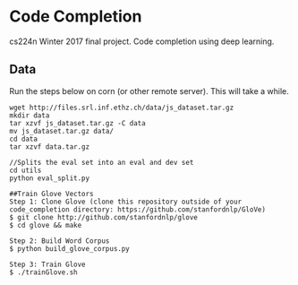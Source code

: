 # Code Completion
cs224n Winter 2017 final project. Code completion using deep learning.

## Data
Run the steps below on corn (or other remote server). This will take a while.
```
wget http://files.srl.inf.ethz.ch/data/js_dataset.tar.gz
mkdir data
tar xzvf js_dataset.tar.gz -C data
mv js_dataset.tar.gz data/
cd data
tar xzvf data.tar.gz

//Splits the eval set into an eval and dev set
cd utils
python eval_split.py

##Train Glove Vectors
Step 1: Clone Glove (clone this repository outside of your code_completion directory: https://github.com/stanfordnlp/GloVe)
$ git clone http://github.com/stanfordnlp/glove
$ cd glove && make

Step 2: Build Word Corpus 
$ python build_glove_corpus.py

Step 3: Train Glove
$ ./trainGlove.sh
```
